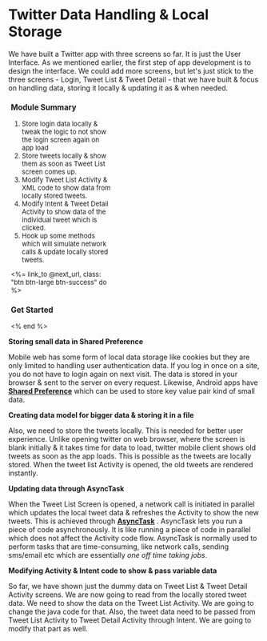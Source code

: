 # Twitter Data Handling & Local Storage

We have built a Twitter app with three screens so far. It is just the User Interface. As we mentioned earlier, the first step of app development is to design the interface. We could add more screens, but let's just stick to the three screens - Login, Tweet List & Tweet Detail - that we have built & focus on handling data, storing it locally & updating it as & when needed. 

<div class="well pull-right" style="margin:5px; width:40%; font-size:small">
	<h3>Module Summary</h3>
	<ol>
		<li>Store login data locally & tweak the logic to not show the login screen again on app load</li>
		<li>Store tweets locally & show them as soon as Tweet List screen comes up.</li>
		<li>Modify Tweet List Activity & XML code to show data from locally stored tweets.</li>
		<li>Modify Intent & Tweet Detail Activity to show data of the individual tweet which is clicked.</li>
		<li>Hook up some methods which will simulate network calls & update locally stored tweets.</li>
	</ol>
	<div class="ac">
		<%= link_to @next_url, class: "btn btn-large btn-success" do %>
			<h3>Get Started</h3>
		<% end %>
	</div>
</div>

**Storing small data in Shared Preference**

Mobile web has some form of local data storage like cookies but they are only limited to handling user authentication data. If you log in once on a site, you do not have to login again on next visit. The data is stored in your browser & sent to the server on every request. Likewise, Android apps have **[Shared Preference]()** which can be used to store key value pair kind of small data. 

**Creating data model for bigger data & storing it in a file**

Also, we need to store the tweets locally. This is needed for better user experience. Unlike opening twitter on web browser, where the screen is blank initially & it takes time for data to load, twitter mobile client shows old tweets as soon as the app loads. This is possible as the tweets are locally stored. When the tweet list Activity is opened, the old tweets are rendered instantly. 

**Updating data through AsyncTask**

When the Tweet List Screen is opened, a network call is initiated in parallel which updates the local tweet data & refreshes the Activity to show the new tweets. This is achieved through **[AsyncTask]()** . AsyncTask lets you run a piece of code asynchronously. It is like running a piece of code in parallel which does not affect the Activity code flow. AsyncTask is normally used to perform tasks that are time-consuming, like network calls, sending sms/email etc which are essentially *one off time taking jobs*. 

**Modifying Activity & Intent code to show & pass variable data**

So far, we have shown just the dummy data on Tweet List & Tweet Detail Activity screens. We are now going to read from the locally stored tweet data. We need to show the data on the Tweet List Activity. We are going to change the java code for that. Also, the tweet data need to be passed from Tweet List Activity to Tweet Detail Activity through Intent. We are going to modify that part as well. 

